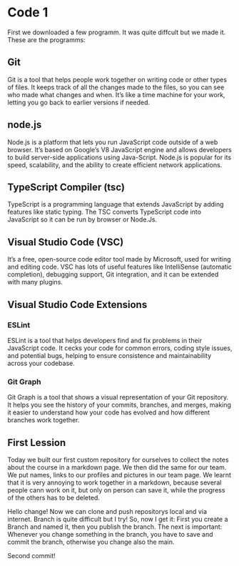 # Code 1

First we downloaded a few programm. It was quite diffcult but we made it. These are the programms:

## Git
Git is a tool that helps people work together on writing code or other types of files. It keeps track of all the changes made to the files, so you can see who made what changes and when. It’s like a time machine for your work, letting you go back to earlier versions if needed.

## node.js
Node.js is a platform that lets you run JavaScript code outside of a web browser. It’s based on Google’s V8 JavaScript engine and allows developers to build server-side applications using Java-Script. Node.js is popular for its speed, scalability, and the ability to create efficient network applications.

## TypeScript Compiler (tsc)
TypeScript is a programming language that extends JavaScript by adding features like static typing. The TSC converts TypeScript code into JavaScript so it can be run by browser or Node.Js.

## Visual Studio Code (VSC)
It’s a free, open-source code editor tool made by Microsoft, used for writing and editing code. VSC has lots of useful features like IntelliSense (automatic completion), debugging support, Git integration, and it can be extended with many plugins.

## Visual Studio Code Extensions

### ESLint
ESLint is a tool that helps developers find and fix problems in their JavaScript code. It cecks your code for common errors, coding style issues, and potential bugs, helping to ensure consistence and maintainability across your codebase.

### Git Graph
Git Graph is a tool that shows a visual representation of your Git repository. It helps you see the history of your commits, branches, and merges, making it easier to understand how your code has evolved and how different branches work together. 

## First Lession
Today we built our first custom repository for ourselves to collect the notes about the course in a markdown page. We then did the same for our team. We put names, links to our profiles and pictures in our team page. We learnt that it is very annoying to work together in a markdown, because several people cann work on it, but only on person can save it, while the progress of the others has to be deleted.


Hello change!
Now we can clone and push repositorys local and via internet.
Branch is quite difficult but I try!
So, now I get it: First you create a Branch and named it, then you publish the branch. The next is important: Whenever you change something in the branch, you have to save and commit the branch, otherwise you change also the main.

Second commit!